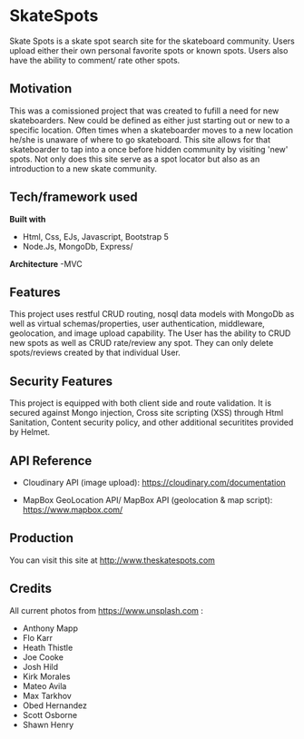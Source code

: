# SkateSpots
Skate Spots is a skate spot search site for the skateboard community. Users upload either their own personal favorite spots or known spots. Users also have the ability to comment/ rate other spots.

## Motivation
This was a comissioned project that was created to fufill a need for new skateboarders. New could be defined as either just starting out or new to a specific location. Often times when a skateboarder moves to a new location he/she is unaware of where to go skateboard. This site allows for that skateboarder to tap into a once before hidden community by visiting 'new' spots. Not only does this site serve as a spot locator but also as an introduction to a new skate community.

## Tech/framework used
<b>Built with</b>
- Html, Css, EJs, Javascript, Bootstrap 5
- Node.Js, MongoDb, Express/

<b>Architecture</b>
-MVC

## Features
This project uses restful CRUD routing, nosql data models with MongoDb as well as virtual schemas/properties, user authentication, middleware, geolocation, and image upload capability. The User has the ability to CRUD new spots as well as CRUD rate/review any spot. They can only delete spots/reviews created by that individual User. 

## Security Features
This project is equipped with both client side and route validation. It is secured against Mongo injection, Cross site scripting (XSS) through Html Sanitation, Content security policy, and other additional securitites provided by Helmet. 

## API Reference
- Cloudinary API (image upload): 
https://cloudinary.com/documentation 

- MapBox GeoLocation API/ MapBox API (geolocation & map script):
 https://www.mapbox.com/ 

## Production
You can visit this site at http://www.theskatespots.com

## Credits
All current photos from https://www.unsplash.com :
* Anthony Mapp
* Flo Karr
* Heath Thistle
* Joe Cooke
* Josh Hild
* Kirk Morales
* Mateo Avila
* Max Tarkhov
* Obed Hernandez
* Scott Osborne
* Shawn Henry
